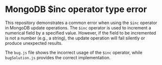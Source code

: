 # MongoDB $inc operator type error
This repository demonstrates a common error when using the `$inc` operator in MongoDB update operations. The `$inc` operator is used to increment a numerical field by a specified value.  However, if the field to be incremented is not a number (e.g., a string), the update operation will fail silently or produce unexpected results.

The `bug.js` file shows the incorrect usage of the `$inc` operator, while `bugSolution.js` provides the correct implementation.
